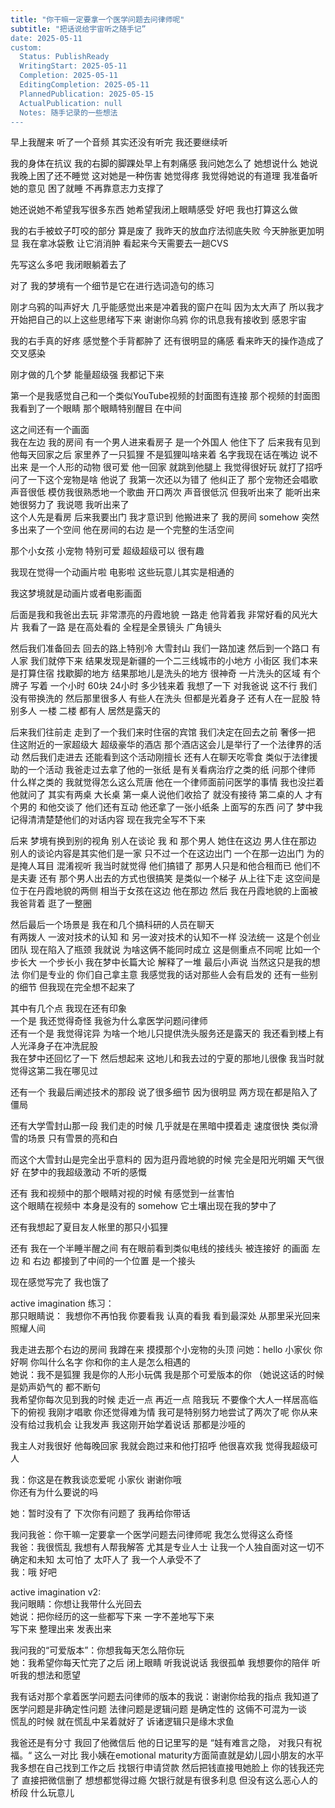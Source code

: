 ```yaml
---  
title: "你干嘛一定要拿一个医学问题去问律师呢"  
subtitle: "把话说给宇宙听之随手记”  
date: 2025-05-11  
custom:  
  Status: PublishReady  
  WritingStart: 2025-05-11  
  Completion: 2025-05-11  
  EditingCompletion: 2025-05-11  
  PlannedPublication: 2025-05-15  
  ActualPublication: null  
  Notes: 随手记录的一些想法  
---  
```

早上我醒来 听了一个音频 其实还没有听完 我还要继续听  

我的身体在抗议 我的右脚的脚踝处早上有刺痛感 我问她怎么了 她想说什么 她说我晚上困了还不睡觉 这对她是一种伤害 她觉得疼 我觉得她说的有道理 我准备听她的意见 困了就睡 不再靠意志力支撑了  

她还说她不希望我写很多东西 她希望我闭上眼睛感受 好吧 我也打算这么做  

我的右手被蚊子叮咬的部分 算是废了 我昨天的放血疗法彻底失败 今天肿胀更加明显 我在拿冰袋敷 让它消消肿 看起来今天需要去一趟CVS  

先写这么多吧 我闭眼躺着去了  

对了 我的梦境有一个细节是它在进行选词造句的练习  

刚才乌鸦的叫声好大 几乎能感觉出来是冲着我的窗户在叫 因为太大声了 所以我才开始把自己的以上这些思绪写下来 谢谢你乌鸦 你的讯息我有接收到 感恩宇宙  


我的右手真的好疼 感觉整个手背都肿了 还有很明显的痛感 看来昨天的操作造成了交叉感染  

刚才做的几个梦 能量超级强 我都记下来  

第一个是我感觉自己和一个类似YouTube视频的封面图有连接 那个视频的封面图我看到了一个眼睛 那个眼睛特别醒目 在中间   

这之间还有一个画面  
我在左边 我的房间 有一个男人进来看房子 是一个外国人 他住下了 后来我有见到 他每天回家之后 家里养了一只狐狸 不是狐狸叫啥来着 名字我现在话在嘴边 说不出来 是一个人形的动物 很可爱 他一回家 就跳到他腿上 我觉得很好玩 就打了招呼 问了一下这个宠物是啥 他说了 我第一次还以为错了 他纠正了 那个宠物还会唱歌 声音很低 模仿我很熟悉地一个歌曲 开口两次 声音很低沉 但我听出来了 能听出来 她很努力了 我说嗯 我听出来了  
这个人先是看房 后来我要出门 我才意识到 他搬进来了 我的房间 somehow 突然多出来了一个空间 他在房间的右边 是一个完整的生活空间  

那个小女孩 小宠物 特别可爱 超级超级可以 很有趣  

我现在觉得一个动画片啦 电影啦 这些玩意儿其实是相通的  

我这梦境就是动画片或者电影画面  

后面是我和我爸出去玩 非常漂亮的丹霞地貌 一路走 他背着我 非常好看的风光大片 我看了一路 是在高处看的 全程是全景镜头 广角镜头  

然后我们准备回去 回去的路上特别冷 大雪封山 我们一路加速 然后到一个路口 有人家 我们就停下来 结果发现是新疆的一个二三线城市的小地方 小街区 我们本来是打算住宿 找歇脚的地方 结果那地儿是洗头的地方 很神奇 一片洗头的区域 有个牌子 写着 一个小时 60块 24小时 多少钱来着 我想了一下 对我爸说 这不行 我们没有带换洗的 然后那里很多人 有些人在洗头 但都是光着身子 还有人在一屁股 特别多人 一楼 二楼 都有人 居然是露天的   

后来我们往前走 走到了一个我们来时住宿的宾馆 我们决定在回去之前 奢侈一把 住这附近的一家超级大 超级豪华的酒店 那个酒店这会儿是举行了一个法律界的活动 然后我们走进去 还能看到这个活动刚擅长 还有人在聊天吃零食 类似于法律援助的一个活动 我爸走过去拿了他的一张纸 是有关看病治疗之类的纸 问那个律师 什么样之类的 我就觉得怎么这么荒唐 他在一个律师面前问医学的事情 我也没拦着 他就问了 其实有两桌 大长桌 第一桌人说他们收拾了 就没有接待 第二桌的人 才有个男的 和他交谈了 他们还有互动 他还拿了一张小纸条 上面写的东西 问了 梦中我记得清清楚楚他们的对话内容 现在我完全写不下来  

后来 梦境有换到别的视角 别人在谈论 我 和 那个男人 她住在这边 男人住在那边 别人的谈论内容是其实他们是一家 只不过一个在这边出门 一个在那一边出门 为的是掩人耳目 混淆视听 我当时就觉得 他们搞错了 那男人只是和他合租而已 他们不是夫妻 还有 那个男人出去的方式也很搞笑 是类似一个梯子 从上往下走 这空间是位于在丹霞地貌的两侧  相当于女孩在这边 他在那边 然后 我在丹霞地貌的上面被我爸背着 逛了一整圈  

然后最后一个场景是 我在和几个搞科研的人员在聊天  
有两拨人 一波对技术的认知 和 另一波对技术的认知不一样 没法统一 这是个创业团队 现在陷入了瓶颈 我就说 为啥这俩不能同时成立 这是侧重点不同呢 比如一个步长大 一个步长小 我在梦中长篇大论 解释了一堆 最后小声说 当然这只是我的想法 你们是专业的 你们自己拿主意 我感觉我的话对那些人会有启发的 还有一些别的细节 但我现在完全想不起来了  

其中有几个点 我现在还有印象  
一个是 我还觉得奇怪 我爸为什么拿医学问题问律师  
还有一个是 我觉得诧异 为啥一个地儿只提供洗头服务还是露天的 我还看到楼上有人光泽身子在冲洗屁股  
我在梦中还回忆了一下 然后想起来 这地儿和我去过的宁夏的那地儿很像 我当时就觉得这第二我在哪见过  

还有一个 我最后阐述技术的那段 说了很多细节 因为很明显 两方现在都是陷入了僵局   

还有大学雪封山那一段 我们走的时候 几乎就是在黑暗中摸着走 速度很快 类似滑雪的场景 只有雪景的亮和白   

而这个大雪封山是完全出乎意料的 因为逛丹霞地貌的时候 完全是阳光明媚 天气很好 在梦中的我超级激动 不听的感慨   

还有 我和视频中的那个眼睛对视的时候 有感觉到一丝害怕  
这个眼睛在视频中 本身是没有的 somehow 它土壤出现在我的梦中了  

还有我想起了夏目友人帐里的那只小狐狸  

还有 我在一个半睡半醒之间 有在眼前看到类似电线的接线头 被连接好 的画面 左边 和 右边 都接到了中间的一个位置 是一个接头  

现在感觉写完了 我也饿了  

active imagination 练习：  
那只眼睛说： 我想你不再怕我 你要看我 认真的看我 看到最深处 从那里采光回来 照耀人间  

我走进去那个右边的房间 我蹲在来 摸摸那个小宠物的头顶 问她：hello 小家伙 你好啊 你叫什么名字 你和你的主人是怎么相遇的   
她说：我不是狐狸 我是你的人形小玩偶 我是那个可爱版本的你 （她说这话的时候是奶声奶气的 都不断句  
我希望你每次见到我的时候 走近一点 再近一点 陪我玩 不要像个大人一样居高临下的俯视 我刚才唱歌 你还觉得难为情 我可是特别努力地尝试了两次了呢 你从来没有给过我机会 让我发声 我这刚开始学着说话 那都是沙哑的   

我主人对我很好 他每晚回家 我就会跑过来和他打招呼 他很喜欢我 觉得我超级可人  

我：你这是在教我谈恋爱呢 小家伙 谢谢你哦  
你还有为什么要说的吗  

她：暂时没有了 下次你有问题了 我再给你带话  

我问我爸：你干嘛一定要拿一个医学问题去问律师呢 我怎么觉得这么奇怪  
我爸：我很慌乱 我想有人帮我解答 尤其是专业人士 让我一个人独自面对这一切不确定和未知 太可怕了 太吓人了 我一个人承受不了   
我：哦 好吧  

active imagination v2:  
我问眼睛：你想让我带什么光回去  
她说：把你经历的这一些都写下来 一字不差地写下来  
写下来 整理出来 发表出来  

我问我的“可爱版本”：你想我每天怎么陪你玩  
她：我希望你每天忙完了之后 闭上眼睛 听我说说话 我很孤单 我想要你的陪伴 听听我的想法和愿望   

我有话对那个拿着医学问题去问律师的版本的我说：谢谢你给我的指点 我知道了 医学问题是非确定性问题 法律问题是逻辑问题 是确定性的 这倆不可混为一谈   
慌乱的时候 就在慌乱中呆着就好了 诉诸逻辑只是缘木求鱼   

我爸还是有分寸 我回了他微信后 他的日记里写的是 “娃有难言之隐， 对我只有祝福。“ 这么一对比 我小姨在emotional maturity方面简直就是幼儿园小朋友的水平 我多想在自己找到工作之后 找银行申请贷款 然后把钱直接甩她脸上 你的钱我还完了 直接把微信删了 想想都觉得过瘾 欠银行就是有很多利息 但没有这么恶心人的桥段 什么玩意儿  